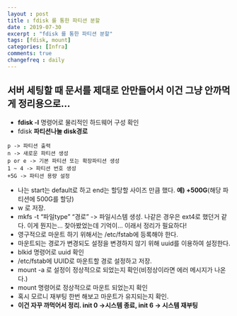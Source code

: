 ```yaml
---
layout : post
title : fdisk 를 통한 파티션 분할 
date : 2019-07-30
excerpt : "fdisk 를 통한 파티션 분할"
tags: [fdisk, mount]
categories: [Infra]
comments: true
changefreq : daily
---
```




##  서버 세팅할 때 문서를 제대로 안만들어서 이건 그냥 안까먹게 정리용으로... 

- **fdisk -l** 명령어로 물리적인 하드웨어 구성 확인
- fdisk **파티션나눌 disk경로**
~~~ shell
p -> 파티션 출력
n -> 새로운 파티션 생성
p or e -> 기본 파티션 또는 확장파티션 생성
1 ~ 4 -> 파티션 번호 생성
+5G -> 파티션 용량 설정
~~~
- 나는 start는 default로 하고 end는 할당할 사이즈 만큼 했다. **예) +500G**(해당 파티션에 500G를 할당)
- w 로 저장. 
- mkfs -t “파일type” “경로” ->  파일시스템 생성. 나같은 경우은 ext4로 했던거 같다. 이게 뭔지는... 찾아봤었는데 기억이... 이래서 정리가 필요하다!
- 영구적으로 마운트 하기 위해서는 /etc/fstab에 등록해야 한다. 
- 마운트되는 경로가 변경되도 설정을 변경하지 않기 위해 uuid를 이용하여 설정한다.
- blkid 명령어로 uuid 확인 
- /etc/fstab에 UUID로 마운트할 경로 설정하고 저장.
- mount -a 로 설정이 정상적으로 되었는지 확인(비정상이라면 에러 메시지가 나온다.)
- mount 명령어로 정상적으로 마운트 되었는지 확인
- 혹시 모르니 재부팅 한번 해보고 마운트가 유지되는지 확인. 
- **이건 자꾸 까먹어서 정리. init 0 ->시스템 종료, init 6 -> 시스템 재부팅**
